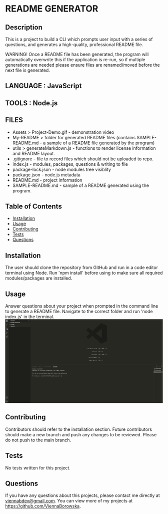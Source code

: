 # README GENERATOR

## Description

This is a project to build a CLI which prompts user input with a series of questions, and generates a high-quality, professional README file.

WARNING!
Once a README file has been generated, the program will automatically overwrite this if the application is re-run, so if multiple generations are needed please ensure files are renamed/moved before the next file is generated.

## LANGUAGE : JavaScript

## TOOLS : Node.js

## FILES

- Assets > Project-Demo.gif - demonstration video
- My-README > folder for generated README files (contains SAMPLE-README.md - a sample of a README file generated by the program)
- utils > generateMarkdown.js - functions to render license information and README layout.
- .gitignore - file to record files which should not be uploaded to repo.
- index.js - modules, packages, questions & writing to file
- package-lock.json - node modules tree visiblity
- package.json - node.js metadata
- README.md - project information
- SAMPLE-README.md - sample of a README generated using the program.

## Table of Contents

- [Installation](#installation)
- [Usage](#usage)
- [Contributing](#contributing)
- [Tests](#tests)
- [Questions](#questions)

## Installation

The user should clone the repository from GitHub and run in a code editor terminal using Node. Run 'npm install' before using to make sure all required modules/packages are installed.

## Usage

Answer questions about your project when prompted in the command line to generate a README file. Navigate to the correct folder and run 'node index.js' in the terminal.
<img src="Assets/Project-Demo.gif" alt="Demo video of how to run and use program - visual of app being run in command line and questions being answered, and finally a README file is generated.">

## Contributing

Contributors should refer to the installation section. Future contributors should make a new branch and push any changes to be reviewed. Please do not push to the main branch.

## Tests

No tests written for this project.

## Questions

If you have any questions about this projects, please contact me directly at viennabdev@gmail.com. You can view more of my projects at https://github.com/ViennaBorowska.

